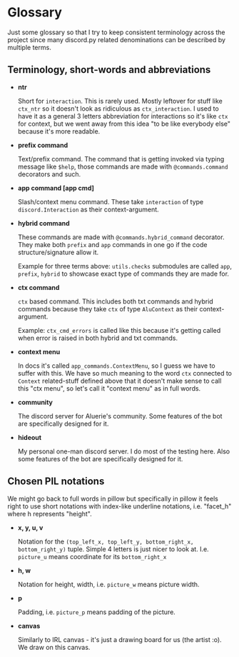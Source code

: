 # Glossary

Just some glossary so that I try to keep consistent terminology across the project since many discord.py related denominations can be described by multiple terms.

## Terminology, short-words and abbreviations

* **ntr**

    Short for `interaction`. This is rarely used. Mostly leftover for stuff like `ctx_ntr` so it doesn't look as ridiculous as `ctx_interaction`. I used to have it as a general 3 letters abbreviation for interactions so it's like `ctx` for context, but we went away from this idea "to be like everybody else" because it's more readable.

* **prefix command**

    Text/prefix command. The command that is getting invoked via typing message like `$help`, those commands are made with `@commands.command` decorators and such.

* **app command [app cmd]**

    Slash/context menu command. These take `interaction` of type `discord.Interaction` as their context-argument.

* **hybrid command**

    These commands are made with `@commands.hybrid_command` decorator. They make both `prefix` and `app` commands in one go if the code structure/signature allow it.

    Example for three terms above: `utils.checks` submodules are called `app`, `prefix`, `hybrid` to showcase exact type of commands they are made for.

* **ctx command**

    `ctx` based command. This includes both txt commands and hybrid commands because they take `ctx` of type `AluContext` as their context-argument.

    Example: `ctx_cmd_errors` is called like this because it's getting called when error is raised in both hybrid and txt commands.

* **context menu**

    In docs it's called `app_commands.ContextMenu`, so I guess we have to suffer with this. We have so much meaning to the word `ctx` connected to `Context` related-stuff defined above that it doesn't make sense to call this "ctx menu", so let's call it "context menu" as in full words.

* **community**

    The discord server for Aluerie's community. Some features of the bot are specifically designed for it.
* **hideout**

    My personal one-man discord server. I do most of the testing here. Also some features of the bot are specifically designed for it.

## Chosen PIL notations

We might go back to full words in pillow but specifically in pillow it feels right to use short notations with index-like underline notations, i.e. "facet_h" where h represents "height".

* **x, y, u, v**

    Notation for the `(top_left_x, top_left_y, bottom_right_x, bottom_right_y)` tuple. Simple 4 letters is just nicer to look at. I.e. `picture_u` means coordinate for its `bottom_right_x`

* **h, w**

    Notation for height, width, i.e. `picture_w` means picture width.

* **p**

    Padding, i.e. `picture_p` means padding of the picture.

* **canvas**

    Similarly to IRL canvas - it's just a drawing board for us (the artist :o). We draw on this canvas.
